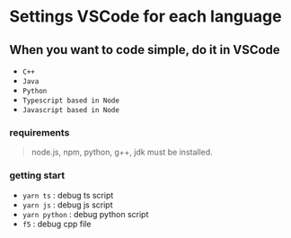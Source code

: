 # Settings VSCode for each language

## When you want to code simple, do it in VSCode

- `C++`
- `Java`
- `Python`
- `Typescript based in Node`
- `Javascript based in Node`

### requirements

> node.js, npm, python, g++, jdk must be installed.

### getting start

- `yarn ts` : debug ts script
- `yarn js` : debug js script
- `yarn python` : debug python script
- `f5` : debug cpp file
